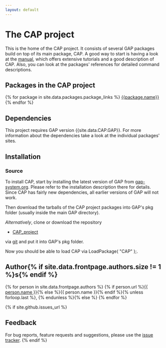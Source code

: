 ```yaml
---
layout: default
---
```


# The CAP project

This is the home of the CAP project. It consists of several GAP packages
build on top of its main package, CAP. A good way to start is having a look
at the [manual](CAPManual.pdf), which offers extensive tutorials and a 
good description of CAP. Also, you can look at the packages' references for detailed command descriptions.

## Packages in the CAP project

{% for package in site.data.packages.package_links %}
  [{{package.name}}]({{site.baseurl}}/{{package.name}})
{% endfor %}


## Dependencies

This project requires GAP version {{site.data.CAP.GAP}}.
For more information about the dependencies take a look at the individual packages' sites.


## Installation

### Source

To install CAP, start by installing the latest version of GAP from [gap-system.org](http://www.gap-system.org). Please
refer to the installation description there for details. Since CAP has fairly new dependencies, all earlier versions of GAP will
not work.

Then download the tarballs of the CAP project packages into GAP's pkg folder (usually inside the main GAP directory).

_Alternatively_, clone or download the repository

* [CAP_project](https://github.com/homalg-project/CAP_project)

via [git](http://git-scm.com) and put it into GAP's pkg folder.

Now you should be able to load CAP via LoadPackage( "CAP" );.


## Author{% if site.data.frontpage.authors.size != 1 %}s{% endif %}
{% for person in site.data.frontpage.authors %}
{% if person.url %}<a href="{{ person.url }}">{{ person.name }}</a>{% else %}{{ person.name }}{% endif %}{% unless forloop.last %}, {% endunless %}{% else %}
{% endfor %}

{% if site.github.issues_url %}
## Feedback

For bug reports, feature requests and suggestions, please use the
[issue tracker]({{site.github.issues_url}}).
{% endif %}

